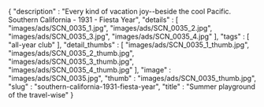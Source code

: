 {
  "description" : "Every kind of vacation joy--beside the cool Pacific. Southern California - 1931 - Fiesta Year",
  "details" : [
                 "images/ads/SCN_0035_1.jpg",
                 "images/ads/SCN_0035_2.jpg",
                 "images/ads/SCN_0035_3.jpg",
                 "images/ads/SCN_0035_4.jpg"
               ],
  "tags" : [
              "all-year club"
            ],
  "detail_thumbs" : [
                       "images/ads/SCN_0035_1_thumb.jpg",
                       "images/ads/SCN_0035_2_thumb.jpg",
                       "images/ads/SCN_0035_3_thumb.jpg",
                       "images/ads/SCN_0035_4_thumb.jpg"
                     ],
  "image" : "images/ads/SCN_0035.jpg",
  "thumb" : "images/ads/SCN_0035_thumb.jpg",
  "slug" : "southern-california-1931-fiesta-year",
  "title" : "Summer playground of the travel-wise"
}
